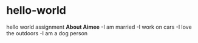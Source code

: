 # hello-world
hello world assignment
**About Aimee**
-I am married
-I work on cars
-I love the outdoors
-I am a dog person
